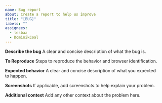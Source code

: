 ```yaml
---
name: Bug report
about: Create a report to help us improve
title: "[BUG]"
labels: ""
assignees:
  - lesbaa
  - DominikCoal
---
```


**Describe the bug**
A clear and concise description of what the bug is.

**To Reproduce**
Steps to reproduce the behavior and browser identification.

**Expected behavior**
A clear and concise description of what you expected to happen.

**Screenshots**
If applicable, add screenshots to help explain your problem.

**Additional context**
Add any other context about the problem here.
